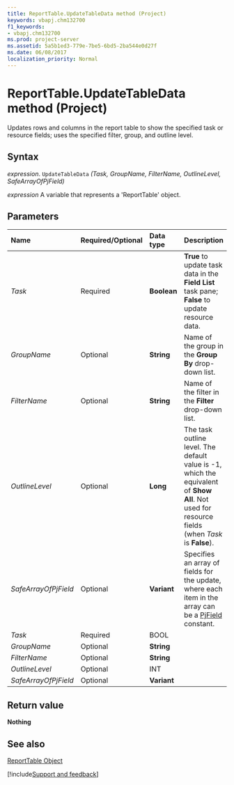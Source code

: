 ```yaml
---
title: ReportTable.UpdateTableData method (Project)
keywords: vbapj.chm132700
f1_keywords:
- vbapj.chm132700
ms.prod: project-server
ms.assetid: 5a5b1ed3-779e-7be5-6bd5-2ba544e0d27f
ms.date: 06/08/2017
localization_priority: Normal
---
```



# ReportTable.UpdateTableData method (Project)
Updates rows and columns in the report table to show the specified task or resource fields; uses the specified filter, group, and outline level.

## Syntax

_expression_. `UpdateTableData` _(Task,_ _GroupName,_ _FilterName,_ _OutlineLevel,_ _SafeArrayOfPjField)_

 _expression_ A variable that represents a 'ReportTable' object.


## Parameters



|Name|Required/Optional|Data type|Description|
|:-----|:-----|:-----|:-----|
| _Task_|Required|**Boolean**|**True** to update task data in the **Field List** task pane; **False** to update resource data.|
| _GroupName_|Optional|**String**|Name of the group in the  **Group By** drop-down list.|
| _FilterName_|Optional|**String**|Name of the filter in the  **Filter** drop-down list.|
| _OutlineLevel_|Optional|**Long**|The task outline level. The default value is -1, which the equivalent of  **Show All**. Not used for resource fields (when  _Task_ is **False**).|
| _SafeArrayOfPjField_|Optional|**Variant**|Specifies an array of fields for the update, where each item in the array can be a [PjField](Project.PjField.md) constant.|
| _Task_|Required|BOOL||
| _GroupName_|Optional|**String**||
| _FilterName_|Optional|**String**||
| _OutlineLevel_|Optional|INT||
| _SafeArrayOfPjField_|Optional|**Variant**||

## Return value

 **Nothing**


## See also


[ReportTable Object](Project.reporttable.md)

[!include[Support and feedback](~/includes/feedback-boilerplate.md)]
